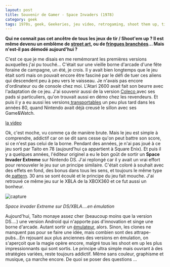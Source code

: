 ```yaml
---
layout: post
title: Souvenir de Gamer - Space Invaders (1978)
category: geek
tags: 1970s, geek, Geekeries, jeu video, retrogaming, shoot them up, tir
---
```

**Qui ne connait pas cet ancêtre de tous les jeux de tir / Shoot'em up ? Il est même devenu un emblème de <a href="https://fr.wikipedia.org/wiki/Invader_(artiste)">street art</a>, ou de <a href="https://www.trendhunter.com/trends/space-invader-hoodies">fringues branchées</a>... Mais n'est-il pas démodé aujourd'hui ?**

C'est ce que je me disais en me remémorant les premières versions auxquelles j'ai pu touché... C'était sur une vieille borne d'arcade d'une fête foraine de campagne, un été, je crois. Il y avait bien longtemps que le jeu était sorti mais on pouvait encore être fasciné par le défi de tuer ces aliens qui descendent peu à peu vers le vaisseau. Je n'avais pas encore d'ordinateur ou de console chez moi. L'Atari 2600 avait fait son beurre avec l'adaptation de ce jeu. J'ai souvenir aussi de la version <a href="https://fr.wikipedia.org/wiki/ColecoVision">Coleco </a>avec ses pads si particuliers, qu'on trouvait aussi en démo chez les revendeurs. Et puis il y a eu aussi les versions<a href="http://www.handheldmuseum.com/Entex/SI.htm"> transportables</a> un peu plus tard dans les années 80, quand Nintendo avait déjà creusé le sillon avec ses Game&amp;Watch.

[la video](https://www.youtube.com/watch?v=_ftVrgJTl4w)

Ok, c'est moche, vu comme ça de manière brute. Mais le jeu est simple à comprendre, addictif car on se dit sans cesse qu'on peut battre son score, si ce n'est pas celui de la borne. Pendant des années, je n'ai pas joué à ce jeu sorti par Taito en 78 (aujourd'hui ça appartient à Square Enix). Et puis il y a quelques années, l'éditeur originel a eu le bon goût de sortir un **Space Invader Extreme** sur Nintendo DS. J'ai replongé car il y avait un vrai effort pour renouveler le jeu sur un principe similaire. C'était coloré à souhait avec des effets en fond, des bonus dans tous les sens, et toujours le même type de<a href="https://en.wikipedia.org/wiki/Shoot_%27em_up"> pattern</a>. 30 ans se sont écoulé et le principe du jeu fait mouche. J'ai retrouvé ce même jeu sur le XBLA de la XBOX360 et ce fut aussi un bonheur.

![capture](https://cheziceman.files.wordpress.com/2017/08/screenshot_2017-08-14-11-16-23.png)

*Space invader Extreme sur DS/XBLA....en émulation*

Aujourd'hui, Taito monaye assez cher (beaucoup moins que la version DS....) une version Android qui n'apporte pas d'innovation et singe une borne d'arcade. Autant sortir un <a href="https://cheziceman.wordpress.com/2017/06/20/android-ma-selection-demulateurs-console/">émulateur</a>, alors. Sinon, les clones ne manquent pas pour se faire une idée, mais combien sont des attrape-pubs...En rejouant aux plus anciennes des versions en émulation, on s'aperçoit que la magie opère encore, malgré tous les shoot em up les plus impressionnants qui sont sortis. Le principe ultra simple mais ouvrant à des stratégies variées, reste toujours addictif. Même sans couleur, graphisme et musique, ça marche encore. De quoi se poser des questions ...
